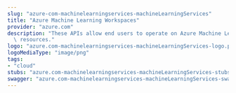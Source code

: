 ```yaml
---
slug: "azure-com-machinelearningservices-machineLearningServices"
title: "Azure Machine Learning Workspaces"
provider: "azure.com"
description: "These APIs allow end users to operate on Azure Machine Learning Workspace\
  \ resources."
logo: "azure.com-machinelearningservices-machineLearningServices-logo.png"
logoMediaType: "image/png"
tags:
- "cloud"
stubs: "azure.com-machinelearningservices-machineLearningServices-stubs.json"
swagger: "azure.com-machinelearningservices-machineLearningServices-swagger.json"
---
```

